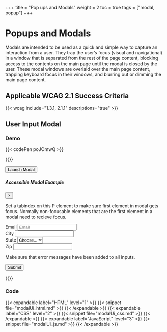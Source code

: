 +++
title = "Pop ups and Modals"
weight = 2
toc = true
tags = ["modal, popup"]
+++

# Popups and Modals

Modals are intended to be used as a quick and simple way to capture an interaction from a user. They trap the user’s focus (visual and navigational) in a window that is separated from the rest of the page content, blocking access to the contents on the main page until the modal is closed by the user. These modal windows are overlaid over the main page content, trapping keyboard focus in their windows, and blurring out or dimming the main page content.

## Applicable WCAG 2.1 Success Criteria

{{< wcag include="1.3.1, 2.1.1" descriptions="true" >}}

## User Input Modal

### Demo

{{< codePen poJOmwQ >}}

{{<demo caption="User Input Modal">}}
	<script>
		// Will hold previously focused element before modal was opened
let beforeModalOpenedFocus;

// Find the modal and its overlay
let modal = document.querySelector(".modal");
let modalOverlay = document.querySelector(".modal-overlay");

let openModalBtn = document.querySelector("#launchModal");
openModalBtn.addEventListener("click", openModal);

function openModal() {
  // Save current focus
  beforeModalOpenedFocus = document.activeElement;

  // Listen for and trap the keyboard
  modal.addEventListener("keydown", trapTabKey);
  // change aria-hidden state
  modal.setAttribute("aria-hidden", "false");

  // Listen for indicators to close the modal
  modalOverlay.addEventListener("click", closeModal);
  // Sign-Up button
  const closeModalBtn = modal.querySelector(".closeModal");
  closeModalBtn.addEventListener("click", closeModal);

  // Find all of the focusable children / elements
  let focusableElementsString =
    'a[href], area[href], input:not([disabled]), select:not([disabled]), textarea:not([disabled]), button:not([disabled]), iframe, object, embed, [tabindex="0"], [contenteditable]';
  let focusableElements = modal.querySelectorAll(focusableElementsString);
  // Convert NodeList to Array
  focusableElements = Array.prototype.slice.call(focusableElements);

  const firstTabStop = focusableElements[0];
  const lastTabStop = focusableElements[focusableElements.length - 1];

  // Show the modal and overlay
  modal.style.display = "block";
  modalOverlay.style.display = "block";

  // Focus first child
  firstTabStop.focus();

  function trapTabKey(e) {
    // Check for TAB key press
    if (e.keyCode === 9) {
      // SHIFT + TAB
      if (e.shiftKey) {
        if (document.activeElement === firstTabStop) {
          e.preventDefault();
          lastTabStop.focus();
        }

        // TAB
      } else {
        if (document.activeElement === lastTabStop) {
          e.preventDefault();
          firstTabStop.focus();
        }
      }
    }

    // ESCAPE
    if (e.keyCode === 27) {
      closeModal();
    }
  }
}

function closeModal() {
  // Hide the modal and overlay
  modal.style.display = "none";
  modalOverlay.style.display = "none";
  // change aria-hidden state
  modal.setAttribute("aria-hidden", "true");

  // Set focus back to element that had it before the modal was opened
  beforeModalOpenedFocus.focus();
}
	</script>
	<style>
		
		body {
  background: rgb(59, 45, 63);
  background: radial-gradient(
    circle,
    rgba(59, 45, 63, 0.5186449579831933) 0%,
    rgba(76, 64, 77, 1) 100%
  );
}

#launchModal {
  margin-top: 150px;
}

.modal-overlay {
  width: 100%;
  height: 100%;
  z-index: 2; /* places the modalOverlay between the main page and the modal dialog */
  background-color: #000;
  opacity: 0.5;
  position: fixed;
  top: 0;
  left: 0;
  display: none;
  margin: 0;
  padding: 0;
}

.main-content {
  height: 60vh;
}
	</style>
	<!--NOTE: Example using Bootstrap 4.4.1 -->
<!-- Button trigger modal -->
<head>
<link rel="stylesheet" href="https://stackpath.bootstrapcdn.com/bootstrap/4.5.2/css/bootstrap.min.css" integrity="sha384-JcKb8q3iqJ61gNV9KGb8thSsNjpSL0n8PARn9HuZOnIxN0hoP+VmmDGMN5t9UJ0Z" crossorigin="anonymous">
</head>
<div class="container-fluid">
  <div class="row main-content">
    <div class="col-md-6 offset-md-3">
      <button id="launchModal" type="button" class="btn btn-light btn-lg btn-block">
        Launch Modal
      </button>
    </div>
  </div>
</div>
<!-- Modal -->
<div class="modal" id="exampleModal" tabindex="-1" role="dialog" aria-labelledby="exampleModalLabel" aria-hidden="true">
  <div class="modal-dialog" role="document">
    <div class="modal-content">
      <div class="modal-header">
        <h5 class="modal-title" id="exampleModalLabel">Accessible Modal Example</h5>
        <button type="button" class="close closeModal" aria-label="Close">
          <span aria-hidden="true">&times;</span>
        </button>
      </div>
      <div class="modal-body">
        <p tabindex="0">Set a tabindex on this P element to make sure first element in modal gets focus. Normally non-focusable elements that are the first element in a modal need to recieve focus.</p>
        <form>
          <div class="form-row">
            <div class="form-group col-md-6">
              <label for="inputEmail4">Email</label>
              <input type="email" class="form-control" id="inputEmail4" placeholder="Email" title="Please enter your email." required>
            </div>
          </div>
          <div class="form-row">
            <div class="form-group col-md-6">
              <label for="inputCity">City</label>
              <input type="text" class="form-control" id="inputCity" title="Please enter your city." required>
            </div>
            <div class="form-group col-md-4">
              <label for="inputState">State</label>
              <select id="inputState" class="form-control">
                <option selected>Choose...</option>
                <option>OR</option>
                <option>CA</option>
                <option>NY</option>
              </select>
            </div>
            <div class="form-group col-md-2">
              <label for="inputZip">Zip</label>
              <input type="text" class="form-control" id="inputZip" title="Please enter your zip code." required>
            </div>
          </div>
          <div>
          </div>
          <p>Make sure that error messages have been added to all inputs.</p>
      </div>
      <div class="modal-footer">
        <input role="button" type="submit" class="btn btn-primary closeModal" value="Submit">
        </form>
      </div>
    </div>
  </div>
</div>
<div class="modal-overlay"></div>

{{</demo>}}

### Code


{{< expandable label="HTML" level="1" >}}
{{< snippet file="modalUi_html.md" >}}
{{< /expandable >}}
{{< expandable label="CSS" level="2" >}}
{{< snippet file="modalUi_css.md" >}}
{{< /expandable >}}
{{< expandable label="JavaScript" level="3" >}}
{{< snippet file="modalUi_js.md" >}}
{{< /expandable >}}



